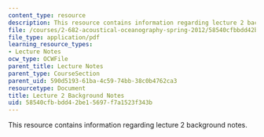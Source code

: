 ```yaml
---
content_type: resource
description: This resource contains information regarding lecture 2 background notes.
file: /courses/2-682-acoustical-oceanography-spring-2012/58540cfbbdd42be15697f7a1523f343b_MIT2_682S12_bglec02.pdf
file_type: application/pdf
learning_resource_types:
- Lecture Notes
ocw_type: OCWFile
parent_title: Lecture Notes
parent_type: CourseSection
parent_uid: 590d5193-61ba-4c59-74bb-38c0b4762ca3
resourcetype: Document
title: Lecture 2 Background Notes
uid: 58540cfb-bdd4-2be1-5697-f7a1523f343b
---
```

This resource contains information regarding lecture 2 background notes.

